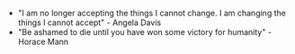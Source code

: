 * "I am no longer accepting the things I cannot change. I am changing the things I cannot accept" - Angela Davis
* "Be ashamed to die until you have won some victory for humanity" - Horace Mann
